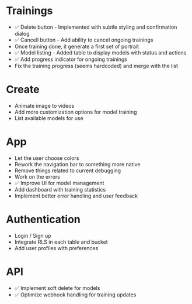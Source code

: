 # Trainings

- ✅ Delete button - Implemented with subtle styling and confirmation dialog
- ✅ Cancell button - Add ability to cancel ongoing trainings
- Once training done, it generate a first set of portrait
- ✅ Model listing - Added table to display models with status and actions
- ✅ Add progress indicator for ongoing trainings
- Fix the training progress (seems hardcoded) and merge with the list

# Create

- Animate image to videos
- Add more customization options for model training
- List available models for use

# App

- Let the user choose colors
- Rework the navigation bar to something more native
- Remove things related to current debugging
- Work on the errors
- ✅ Improve UI for model management
- Add dashboard with training statistics
- Implement better error handling and user feedback

# Authentication

- Login / Sign up
- Integrate RLS in each table and bucket
- Add user profiles with preferences

# API

- ✅ Implement soft delete for models
- ✅ Optimize webhook handling for training updates